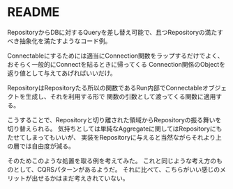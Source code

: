 # README

RepositoryからDBに対するQueryを差し替え可能で、且つRepositoryの満たすべき抽象化を満たすようなコード例。

Connectableにするためには適当にConnection関数をラップするだけでよく、おそらく一般的にConnectを貼るときに帰ってくる
Connection関係のObjectを返り値として与えてあげればいいだけ。

RepositoryはRepositoryたる所以の関数であるRun内部でConnectableオブジェクトを生成し、それを利用する形で
関数の引数として渡ってくる関数に適用する。

こうすることで、Repositoryと切り離された領域からRepositoryの振る舞いを切り替えられる。
気持ちとしては単純なAggregateに関してはRepositoryにもたせてしまってもいいが、
実装をRepositoryに与えると当然ながらそれより上の層では自由度が減る。

そのためこのような処置を取る例を考えてみた。
これと同じような考え方のものとして、CQRSパターンがあるようだ。
それに比べて、こちらがいい感じのメリットが出せるかはまだ考えきれていない。


